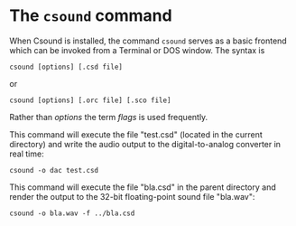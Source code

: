 # The `csound` command

When Csound is installed, the command `csound` serves as a basic frontend which can be invoked from a Terminal or DOS window. The syntax is

`csound [options] [.csd file]`

or 

`csound [options] [.orc file] [.sco file]`

Rather than *options* the term *flags* is used frequently.

This command will execute the file "test.csd" (located in the current directory) and write the audio output to the digital-to-analog converter in real time:

`csound -o dac test.csd`

This command will execute the file "bla.csd" in the parent directory and render the output to the 32-bit floating-point sound file "bla.wav":

`csound -o bla.wav -f ../bla.csd`
